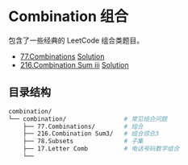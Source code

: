 # Combination 组合

包含了一些经典的 LeetCode 组合类题目。

- [77.Combinations](https://leetcode.com/problems/combinations/description/) [Solution](/src/problems/combination/combination.rs)
- [216.Combination Sum iii](https://leetcode.com/problems/combination-sum-iii/description/) [Solution](/src/problems/combination/combination.rs)

## 目录结构

```bash
combination/
└── combination/                # 常见组合问题
    ├── 77.Combinations/        # 组合
    ├── 216.Combination Sum3/   # 组合综合3
    ├── 78.Subsets              # 子集
    ├── 17.Letter Comb          # 电话号码数字组合
    └──
```
